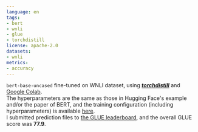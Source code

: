 ```yaml
---
language: en
tags:
- bert
- wnli
- glue
- torchdistill
license: apache-2.0
datasets:
- wnli
metrics:
- accuracy
---
```


`bert-base-uncased` fine-tuned on WNLI dataset, using [***torchdistill***](https://github.com/yoshitomo-matsubara/torchdistill) and [Google Colab](https://colab.research.google.com/github/yoshitomo-matsubara/torchdistill/blob/master/demo/glue_finetuning_and_submission.ipynb).  
The hyperparameters are the same as those in Hugging Face's example and/or the paper of BERT, and the training configuration (including hyperparameters) is available [here](https://github.com/yoshitomo-matsubara/torchdistill/blob/main/configs/sample/glue/wnli/ce/bert_base_uncased.yaml).  
I submitted prediction files to [the GLUE leaderboard](https://gluebenchmark.com/leaderboard), and the overall GLUE score was **77.9**.

